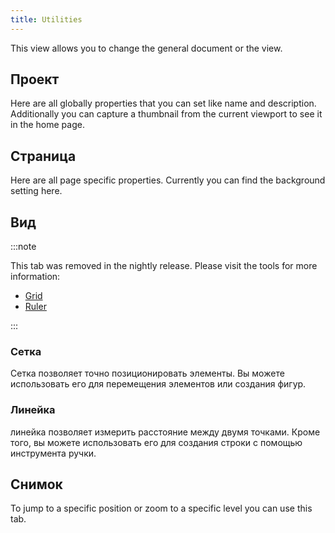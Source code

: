 ```yaml
---
title: Utilities
---
```


This view allows you to change the general document or the view.

## Проект

Here are all globally properties that you can set like name and description.
Additionally you can capture a thumbnail from the current viewport to see it in the home page.

## Страница

Here are all page specific properties. Currently you can find the background setting here.

## Вид

:::note

This tab was removed in the nightly release.
Please visit the tools for more information:

- [Grid](/docs/v2/tools/grid)
- [Ruler](/docs/v2/tools/ruler)

:::

### Сетка

Сетка позволяет точно позиционировать элементы. Вы можете использовать его для перемещения элементов или создания фигур.

### Линейка

линейка позволяет измерить расстояние между двумя точками. Кроме того, вы можете использовать его для создания строки с помощью инструмента ручки.

## Снимок

To jump to a specific position or zoom to a specific level you can use this tab.
